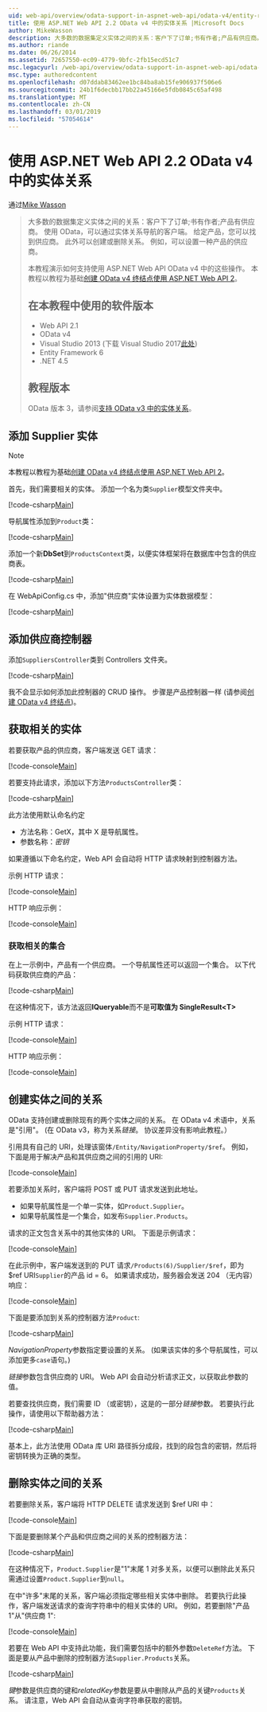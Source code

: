 ```yaml
---
uid: web-api/overview/odata-support-in-aspnet-web-api/odata-v4/entity-relations-in-odata-v4
title: 使用 ASP.NET Web API 2.2 OData v4 中的实体关系 |Microsoft Docs
author: MikeWasson
description: 大多数的数据集定义实体之间的关系：客户下了订单;书有作者;产品有供应商。 使用 OData，可以通过导航的客户端...
ms.author: riande
ms.date: 06/26/2014
ms.assetid: 72657550-ec09-4779-9bfc-2fb15ecd51c7
msc.legacyurl: /web-api/overview/odata-support-in-aspnet-web-api/odata-v4/entity-relations-in-odata-v4
msc.type: authoredcontent
ms.openlocfilehash: d07ddab83462ee1bc84ba8ab15fe906937f506e6
ms.sourcegitcommit: 24b1f6decbb17bb22a45166e5fdb0845c65af498
ms.translationtype: MT
ms.contentlocale: zh-CN
ms.lasthandoff: 03/01/2019
ms.locfileid: "57054614"
---
```

<a name="entity-relations-in-odata-v4-using-aspnet-web-api-22"></a>使用 ASP.NET Web API 2.2 OData v4 中的实体关系
====================
通过[Mike Wasson](https://github.com/MikeWasson)

> 大多数的数据集定义实体之间的关系：客户下了订单;书有作者;产品有供应商。 使用 OData，可以通过实体关系导航的客户端。 给定产品，您可以找到供应商。 此外可以创建或删除关系。 例如，可以设置一种产品的供应商。
>
> 本教程演示如何支持使用 ASP.NET Web API OData v4 中的这些操作。 本教程以教程为基础[创建 OData v4 终结点使用 ASP.NET Web API 2](create-an-odata-v4-endpoint.md)。
>
> ## <a name="software-versions-used-in-the-tutorial"></a>在本教程中使用的软件版本
>
> - Web API 2.1
> - OData v4
> - Visual Studio 2013 (下载 Visual Studio 2017[此处](https://visualstudio.microsoft.com/downloads/?utm_medium=microsoft&utm_source=docs.microsoft.com&utm_campaign=button+cta&utm_content=download+vs2017))
> - Entity Framework 6
> - .NET 4.5
>
> ## <a name="tutorial-versions"></a>教程版本
>
> OData 版本 3，请参阅[支持 OData v3 中的实体关系](https://asp.net/web-api/overview/odata-support-in-aspnet-web-api/odata-v3/working-with-entity-relations)。

## <a name="add-a-supplier-entity"></a>添加 Supplier 实体

> [!NOTE]
> 本教程以教程为基础[创建 OData v4 终结点使用 ASP.NET Web API 2](create-an-odata-v4-endpoint.md)。

首先，我们需要相关的实体。 添加一个名为类`Supplier`模型文件夹中。

[!code-csharp[Main](entity-relations-in-odata-v4/samples/sample1.cs)]

导航属性添加到`Product`类：

[!code-csharp[Main](entity-relations-in-odata-v4/samples/sample2.cs?highlight=13-15)]

添加一个新**DbSet**到`ProductsContext`类，以便实体框架将在数据库中包含的供应商表。

[!code-csharp[Main](entity-relations-in-odata-v4/samples/sample3.cs?highlight=10)]

在 WebApiConfig.cs 中，添加&quot;供应商&quot;实体设置为实体数据模型：

[!code-csharp[Main](entity-relations-in-odata-v4/samples/sample4.cs?highlight=6)]

## <a name="add-a-suppliers-controller"></a>添加供应商控制器

添加`SuppliersController`类到 Controllers 文件夹。

[!code-csharp[Main](entity-relations-in-odata-v4/samples/sample5.cs)]

我不会显示如何添加此控制器的 CRUD 操作。 步骤是产品控制器一样 (请参阅[创建 OData v4 终结点](create-an-odata-v4-endpoint.md))。

## <a name="getting-related-entities"></a>获取相关的实体

若要获取产品的供应商，客户端发送 GET 请求：

[!code-console[Main](entity-relations-in-odata-v4/samples/sample6.cmd)]

若要支持此请求，添加以下方法`ProductsController`类：

[!code-csharp[Main](entity-relations-in-odata-v4/samples/sample7.cs)]

此方法使用默认命名约定

- 方法名称：GetX，其中 X 是导航属性。
- 参数名称：*密钥*

如果遵循以下命名约定，Web API 会自动将 HTTP 请求映射到控制器方法。

示例 HTTP 请求：

[!code-console[Main](entity-relations-in-odata-v4/samples/sample8.cmd)]

HTTP 响应示例：

[!code-console[Main](entity-relations-in-odata-v4/samples/sample9.cmd)]

### <a name="getting-a-related-collection"></a>获取相关的集合

在上一示例中，产品有一个供应商。 一个导航属性还可以返回一个集合。 以下代码获取供应商的产品：

[!code-csharp[Main](entity-relations-in-odata-v4/samples/sample10.cs)]

在这种情况下，该方法返回**IQueryable**而不是**可取值为 SingleResult&lt;T&gt;**

示例 HTTP 请求：

[!code-console[Main](entity-relations-in-odata-v4/samples/sample11.cmd)]

HTTP 响应示例：

[!code-console[Main](entity-relations-in-odata-v4/samples/sample12.cmd)]

## <a name="creating-a-relationship-between-entities"></a>创建实体之间的关系

OData 支持创建或删除现有的两个实体之间的关系。 在 OData v4 术语中，关系是&quot;引用&quot;。 (在 OData v3，称为关系*链接*。 协议差异没有影响此教程。）

引用具有自己的 URI，处理该窗体`/Entity/NavigationProperty/$ref`。 例如，下面是用于解决产品和其供应商之间的引用的 URI:

[!code-console[Main](entity-relations-in-odata-v4/samples/sample13.cmd)]

若要添加关系时，客户端将 POST 或 PUT 请求发送到此地址。

- 如果导航属性是一个单一实体，如`Product.Supplier`。
- 如果导航属性是一个集合，如发布`Supplier.Products`。

请求的正文包含关系中的其他实体的 URI。 下面是示例请求：

[!code-console[Main](entity-relations-in-odata-v4/samples/sample14.cmd)]

在此示例中，客户端发送到的 PUT 请求`/Products(6)/Supplier/$ref`，即为 $ref URI`Supplier`的产品 id = 6。 如果请求成功，服务器会发送 204 （无内容） 响应：

[!code-console[Main](entity-relations-in-odata-v4/samples/sample15.cmd)]

下面是要添加到关系的控制器方法`Product`:

[!code-csharp[Main](entity-relations-in-odata-v4/samples/sample16.cs)]

*NavigationProperty*参数指定要设置的关系。 (如果该实体的多个导航属性，可以添加更多`case`语句。)

*链接*参数包含供应商的 URI。 Web API 会自动分析请求正文，以获取此参数的值。

若要查找供应商，我们需要 ID （或密钥），这是的一部分*链接*参数。 若要执行此操作，请使用以下帮助器方法：

[!code-csharp[Main](entity-relations-in-odata-v4/samples/sample17.cs)]

基本上，此方法使用 OData 库 URI 路径拆分成段，找到的段包含的密钥，然后将密钥转换为正确的类型。

## <a name="deleting-a-relationship-between-entities"></a>删除实体之间的关系

若要删除关系，客户端将 HTTP DELETE 请求发送到 $ref URI 中：

[!code-console[Main](entity-relations-in-odata-v4/samples/sample18.cmd)]

下面是要删除某个产品和供应商之间的关系的控制器方法：

[!code-csharp[Main](entity-relations-in-odata-v4/samples/sample19.cs)]

在这种情况下，`Product.Supplier`是&quot;1&quot;末尾 1 对多关系，以便可以删除此关系只需通过设置`Product.Supplier`到`null`。

在中&quot;许多&quot;末尾的关系，客户端必须指定哪些相关实体中删除。 若要执行此操作，客户端发送请求的查询字符串中的相关实体的 URI。 例如，若要删除"产品 1"从"供应商 1":

[!code-console[Main](entity-relations-in-odata-v4/samples/sample20.cmd?highlight=1)]

若要在 Web API 中支持此功能，我们需要包括中的额外参数`DeleteRef`方法。 下面是要从产品中删除的控制器方法`Supplier.Products`关系。

[!code-csharp[Main](entity-relations-in-odata-v4/samples/sample21.cs)]

*键*参数是供应商的键和*relatedKey*参数是要从中删除从产品的关键`Products`关系。 请注意，Web API 会自动从查询字符串获取的密钥。
